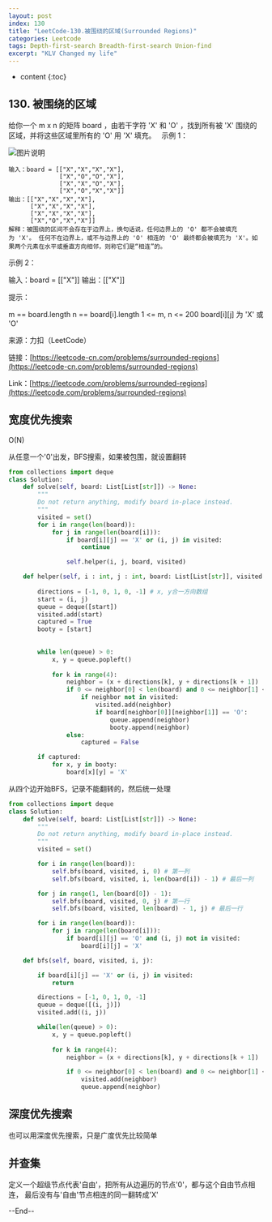 ```yaml
---
layout: post
index: 130
title: "LeetCode-130.被围绕的区域(Surrounded Regions)"
categories: Leetcode
tags: Depth-first-search Breadth-first-search Union-find
excerpt: "KLV Changed my life"
---
```


* content
{:toc}

## 130. 被围绕的区域

给你一个 m x n 的矩阵 board ，由若干字符 'X' 和 'O' ，找到所有被 'X' 围绕的区域，并将这些区域里所有的 'O' 用 'X' 填充。
 
示例 1：

![图片说明](https://geemaple.github.io/images/leetcode-algorithm-130.png)

```
输入：board = [["X","X","X","X"],
              ["X","O","O","X"],
              ["X","X","O","X"],
              ["X","O","X","X"]]
输出：[["X","X","X","X"],
      ["X","X","X","X"],
      ["X","X","X","X"],
      ["X","O","X","X"]]
解释：被围绕的区间不会存在于边界上，换句话说，任何边界上的 'O' 都不会被填充为 'X'。 任何不在边界上，或不与边界上的 'O' 相连的 'O' 最终都会被填充为 'X'。如果两个元素在水平或垂直方向相邻，则称它们是“相连”的。
```

示例 2：

输入：board = [["X"]]
输出：[["X"]]
 

提示：

m == board.length
n == board[i].length
1 <= m, n <= 200
board[i][j] 为 'X' 或 'O'

来源：力扣（LeetCode）

链接：[https://leetcode-cn.com/problems/surrounded-regions](https://leetcode-cn.com/problems/surrounded-regions)

Link：[https://leetcode.com/problems/surrounded-regions](https://leetcode.com/problems/surrounded-regions)

## 宽度优先搜索

O(N)

从任意一个'0'出发，BFS搜索，如果被包围，就设置翻转

```python
from collections import deque
class Solution:
    def solve(self, board: List[List[str]]) -> None:
        """
        Do not return anything, modify board in-place instead.
        """
        visited = set()
        for i in range(len(board)):
            for j in range(len(board[i])):
                if board[i][j] == 'X' or (i, j) in visited:
                    continue

                self.helper(i, j, board, visited)

    def helper(self, i : int, j : int, board: List[List[str]], visited: set):
        
        directions = [-1, 0, 1, 0, -1] # x, y合一方向数组
        start = (i, j)
        queue = deque([start])
        visited.add(start)
        captured = True
        booty = [start]
        
        
        while len(queue) > 0:
            x, y = queue.popleft()
            
            for k in range(4):
                neighbor = (x + directions[k], y + directions[k + 1])
                if 0 <= neighbor[0] < len(board) and 0 <= neighbor[1] < len(board[i]):
                    if neighbor not in visited:
                        visited.add(neighbor)
                        if board[neighbor[0]][neighbor[1]] == 'O':
                            queue.append(neighbor)
                            booty.append(neighbor)
                else:
                    captured = False

        if captured:
            for x, y in booty:
                board[x][y] = 'X'
```

从四个边开始BFS，记录不能翻转的，然后统一处理

```python
from collections import deque
class Solution:
    def solve(self, board: List[List[str]]) -> None:       
        """
        Do not return anything, modify board in-place instead.
        """
        visited = set()

        for i in range(len(board)):
            self.bfs(board, visited, i, 0) # 第一列
            self.bfs(board, visited, i, len(board[i]) - 1) # 最后一列

        for j in range(1, len(board[0]) - 1):
            self.bfs(board, visited, 0, j) # 第一行
            self.bfs(board, visited, len(board) - 1, j) # 最后一行

        for i in range(len(board)):
            for j in range(len(board[i])):
                if board[i][j] == 'O' and (i, j) not in visited:
                    board[i][j] = 'X'

    def bfs(self, board, visited, i, j):

        if board[i][j] == 'X' or (i, j) in visited:
            return

        directions = [-1, 0, 1, 0, -1]
        queue = deque([(i, j)])
        visited.add((i, j))

        while(len(queue) > 0):
            x, y = queue.popleft()
            
            for k in range(4):
                neighbor = (x + directions[k], y + directions[k + 1])

                if 0 <= neighbor[0] < len(board) and 0 <= neighbor[1] < len(board[i]) and neighbor not in visited and board[neighbor[0]][neighbor[1]] == 'O':
                    visited.add(neighbor)
                    queue.append(neighbor)
```

## 深度优先搜索

也可以用深度优先搜索，只是广度优先比较简单

## 并查集

定义一个超级节点代表'自由'，把所有从边遍历的节点'0'，都与这个自由节点相连， 最后没有与'自由'节点相连的同一翻转成'X'

--End--
